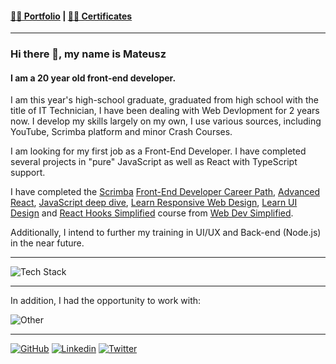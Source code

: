 #### [🧑‍🎨 Portfolio](https://mndev.eu) | [📝🏅 Certificates](https://github.mndev.eu/Certificates)

---

### Hi there 👋, my name is Mateusz

####

#### I am a 20 year old front-end developer.

I am this year's high-school graduate, graduated from high school with the title of IT Technician, I have been dealing with Web Devlopment for 2 years now. I develop my skills largely on my own, I use various sources, including YouTube, Scrimba platform and minor Crash Courses.

I am looking for my first job as a Front-End Developer.
I have completed several projects in "pure" JavaScript as well as React with TypeScript support.

I have completed the [Scrimba](https://scrimba.com) [Front-End Developer Career Path](https://github.mndev.eu/Certificates/blob/main/Scrimba/The%20Frontend%20Developer%20Career%20Path), [Advanced React](https://github.mndev.eu/Certificates/blob/main/Scrimba/Advanced%20React), [JavaScript deep dive](https://github.mndev.eu/Certificates/blob/main/Scrimba/JavaScript%20deep%20dive), [Learn Responsive Web Design](https://github.mndev.eu/Certificates/tree/main/Scrimba/Learn%20Responsive%20Web%20Design), [Learn UI Design](https://github.mndev.eu/Certificates/tree/main/Scrimba/Learn%20UI%20Design) and [React Hooks Simplified](https://github.mndev.eu/Certificates/blob/main/Web%20Dev%20Simplified/React%20Hooks%20Simplified) course from [Web Dev Simplified](https://github.com/WebDevSimplified).

Additionally, I intend to further my training in UI/UX and Back-end (Node.js) in the near future.

---

![Tech Stack](https://skillicons.dev/icons?i=ts,js,react,html,css,sass,git)

---

In addition, I had the opportunity to work with:

![Other](https://skillicons.dev/icons?i=mysql,php)

---

[![GitHub](https://skillicons.dev/icons?i=github)](https://github.mndev.eu)
[![Linkedin](https://skillicons.dev/icons?i=linkedin)](https://linkedin.mndev.eu)
[![Twitter](https://skillicons.dev/icons?i=twitter)](https://twitter.com/@matin1608)
